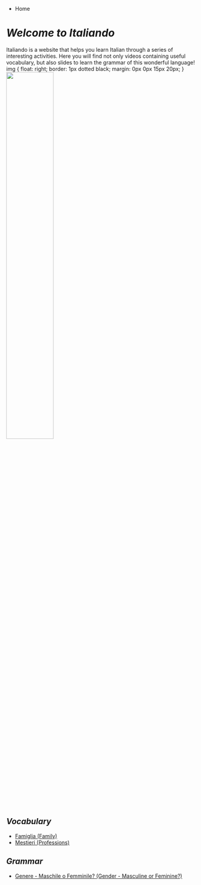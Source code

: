<ul class="breadcrumb">
  <li>Home</li>
  </ul>
   

<h1><i><strong>Welcome to Italiando</strong></i></h1>

<p>Italiando is a website that helps you learn Italian through a series of interesting activities. Here you will find not only videos containing useful vocabulary, but also slides to learn the grammar of this wonderful language!
img {
    float: right;
    border: 1px dotted black;
    margin: 0px 0px 15px 20px;
} 
  <img src="https://c1.staticflickr.com/1/219/482815089_0860b38e34_b.jpg" width="50%"></p>


<h2><i>Vocabulary</i></h2>

<ul>
<li><a href="https://oscartuli.github.io/Italiando/Famiglia.html">Famiglia (Family)</a></li>
<li><a href="https://oscartuli.github.io/Italiando/Mestieri.html">Mestieri (Professions)</a></li> </ul>

<h2><i>Grammar</i></h2>
<ul>
<li><a href="https://oscartuli.github.io/Italiando/Gender.html">Genere - Maschile o Femminile? (Gender - Masculine or Feminine?)</a></li></ul>
